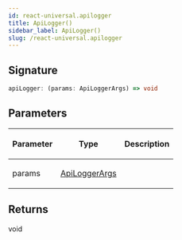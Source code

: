 ```yaml
---
id: react-universal.apilogger
title: ApiLogger()
sidebar_label: ApiLogger()
slug: /react-universal.apilogger
---
```






## Signature

```typescript
apiLogger: (params: ApiLoggerArgs) => void
```

## Parameters

<table><thead><tr><th>

Parameter


</th><th>

Type


</th><th>

Description


</th></tr></thead>
<tbody><tr><td>

params


</td><td>

[ApiLoggerArgs](./react-universal.apiloggerargs)


</td><td>


</td></tr>
</tbody></table>

## Returns

void


